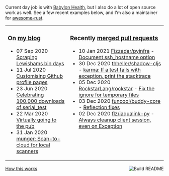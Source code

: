 Current day job is with [Babylon Health](https://github.com/babylonhealth), but I also do a lot of open source work as well. See a few recent examples below, and I'm also a maintainer for [awesome-rust](https://github.com/rust-unofficial/awesome-rust).

<table><tr><td valign="top">

### On [my blog](https://tevps.net/blog)
<!-- blog starts -->
* 07 Sep 2020 [Scraping Lewishams bin days](https://tevps.net/blog/2020/9/7/scraping-lewishams-bin-days/)
* 11 Jul 2020 [Customising Github profile pages](https://tevps.net/blog/2020/7/11/customising-github-profile-pages/)
* 23 Jun 2020 [Celebrating 100,000 downloads of serial_test](https://tevps.net/blog/2020/6/23/celebrating-100000-downloads-serial_test/)
* 22 Mar 2020 [Virtually going to the pub](https://tevps.net/blog/2020/3/22/virtually-going-pub/)
* 31 Jan 2020 [munger: Scan-to-cloud for local scanners](https://tevps.net/blog/2020/1/31/munger-scan-to-cloud-for-local-scanners/)
<!-- blog ends -->

</td><td valign="top">

### Recently [merged pull requests](https://github.com/search?o=desc&q=is%3Apr+author%3Apalfrey+-user%3Apalfrey+is%3Amerged+is%3Apublic&s=created&type=Issues)

<!-- prs starts -->
* 10 Jan 2021 [Fizzadar/pyinfra](https://github.com/Fizzadar/pyinfra) - [Document ssh_hostname option](https://github.com/Fizzadar/pyinfra/pull/513)
* 30 Dec 2020 [thheller/shadow-cljs](https://github.com/thheller/shadow-cljs) - [karma: If a test fails with exception, print the stacktrace](https://github.com/thheller/shadow-cljs/pull/814)
* 05 Dec 2020 [RockstarLang/rockstar](https://github.com/RockstarLang/rockstar) - [Fix the ignore for temporary files](https://github.com/RockstarLang/rockstar/pull/220)
* 03 Dec 2020 [funcool/buddy-core](https://github.com/funcool/buddy-core) - [Reflection fixes](https://github.com/funcool/buddy-core/pull/53)
* 02 Dec 2020 [flz/iaqualink-py](https://github.com/flz/iaqualink-py) - [Always cleanup client session, even on Exception](https://github.com/flz/iaqualink-py/pull/7)
<!-- prs ends -->

</td></tr></table>

<a href="https://github.com/palfrey/palfrey/actions"><img src="https://github.com/palfrey/palfrey/workflows/Build%20README/badge.svg?branch=master" align="right" alt="Build README"></a> <a href="https://tevps.net/blog/2020/7/11/customising-github-profile-pages/">How this works</a>
